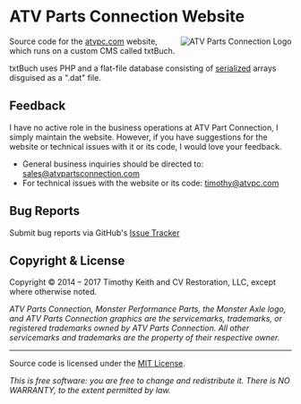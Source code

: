 # ATV Parts Connection Website

<img src="https://raw.githubusercontent.com/keithieopia/atvpc.com/master/content/themes/ca-webstore/img/logo.png" alt="ATV Parts Connection Logo" title="ATVPC" align="right">

Source code for the [atvpc.com](http://atvpc.com) website, which runs on a custom CMS called txtBuch.

txtBuch uses PHP and a flat-file database consisting of [serialized](http://php.net/manual/en/function.serialize.php) arrays disguised as a ".dat" file.


## Feedback
I have no active role in the business operations at ATV Part Connection, I simply maintain the website. However, if you have suggestions for the website or technical issues with it or its code, I would love your feedback.

- General business inquiries should be directed to: [sales@atvpartsconnection.com](mailto:sales@atvpartsconnection.com)
- For technical issues with the website or its code: [timothy@atvpc.com](timothy@atvpc.com)

## Bug Reports
Submit bug reports via GitHub's [Issue Tracker](https://github.com/keithieopia/atvpc.com/issues)


## Copyright & License
Copyright &copy; 2014 &ndash; 2017 Timothy Keith and CV Restoration, LLC, except where otherwise noted.

*ATV Parts Connection, Monster Performance Parts, the Monster Axle logo, and ATV Parts Connection graphics are the servicemarks, trademarks, or registered trademarks owned by ATV Parts Connection. All other servicemarks and trademarks are the property of their respective owner.*

---

Source code is licensed under the [MIT License](https://github.com/keithieopia/atvpc.com/blob/master/LICENSE).

*This is free software: you are free to change and redistribute it. There is NO WARRANTY, to the extent permitted by law.*
